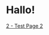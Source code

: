 # Hallo!

[2 - Test Page 2](Hallo!%201cac70a541f78081bc09c06bf2a3d2ac/2%20-%20Test%20Page%202%201cac70a541f780289766d594b6120ea3.md)